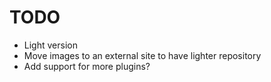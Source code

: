 # TODO

* Light version
* Move images to an external site to have lighter repository
* Add support for more plugins?
